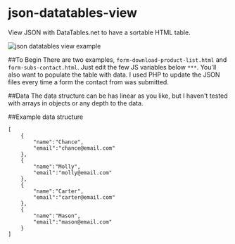 # json-datatables-view
View JSON with DataTables.net to have a sortable HTML table.

![json datatables view example](http://sodiumhalogen.com/up_c/Screenshot%202016-11-23%2023.24.10-k0NPIcXOEU.png)

##To Begin
There are two examples, `form-download-product-list.html` and `form-subs-contact.html`. Just edit the few JS variables below `***`. You'll also want to populate the table with data. I used PHP to update the JSON files every time a form the contact from was submitted.

##Data
The data structure can be has linear as you like, but I haven't tested with arrays in objects or any depth to the data.

##Example data structure
```
[
	{
		"name":"Chance",
		"email":"chance@email.com"
	},
	{
		"name":"Molly",
		"email":"molly@email.com"
	},
	{
		"name":"Carter",
		"email":"carter@email.com"
	},
	{
		"name":"Mason",
		"email":"mason@email.com"
	}
]
```
